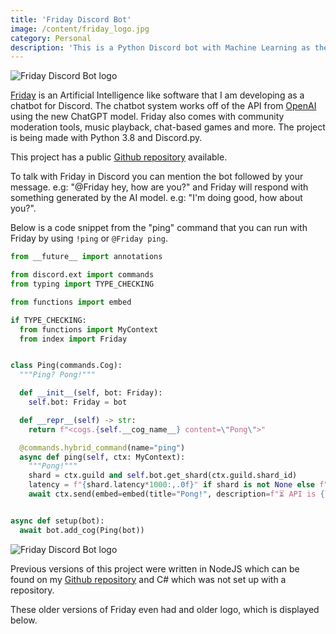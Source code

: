 ```yaml
---
title: 'Friday Discord Bot'
image: /content/friday_logo.jpg
category: Personal
description: 'This is a Python Discord bot with Machine Learning as the foundation and cool features like playing music.'
---
```


![Friday Discord Bot logo](/content/friday_logo.jpg)

[Friday](https://friday-bot.com) is an Artificial Intelligence like software that I am developing as a chatbot for Discord. The chatbot system works off of the API from [OpenAI](https://openai.com/) using the new ChatGPT model. Friday also comes with community moderation tools, music playback, chat-based games and more. The project is being made with Python 3.8 and Discord.py. 

This project has a public [Github repository](https://github.com/Brettanda/friday-bot/) available.

To talk with Friday in Discord you can mention the bot followed by your message. e.g: "@Friday hey, how are you?" and Friday will respond with something generated by the AI model. e.g: "I'm doing good, how about you?".

Below is a code snippet from the "ping" command that you can run with Friday by using `!ping` or `@Friday ping`.

```python
from __future__ import annotations

from discord.ext import commands
from typing import TYPE_CHECKING

from functions import embed

if TYPE_CHECKING:
  from functions import MyContext
  from index import Friday


class Ping(commands.Cog):
  """Ping? Pong!"""

  def __init__(self, bot: Friday):
    self.bot: Friday = bot

  def __repr__(self) -> str:
    return f"<cogs.{self.__cog_name__} content=\"Pong\">"

  @commands.hybrid_command(name="ping")
  async def ping(self, ctx: MyContext):
    """Pong!"""
    shard = ctx.guild and self.bot.get_shard(ctx.guild.shard_id)
    latency = f"{shard.latency*1000:,.0f}" if shard is not None else f"{self.bot.latency*1000:,.0f}"
    await ctx.send(embed=embed(title="Pong!", description=f"⏳ API is {latency}ms"))


async def setup(bot):
  await bot.add_cog(Ping(bot))
```

![Friday Discord Bot logo](/content/friday_logo.png)

Previous versions of this project were written in NodeJS which can be found on my [Github repository](https://github.com/Brettanda/friday-discord-node.js) and C# which was not set up with a repository.

These older versions of Friday even had and older logo, which is displayed below.

